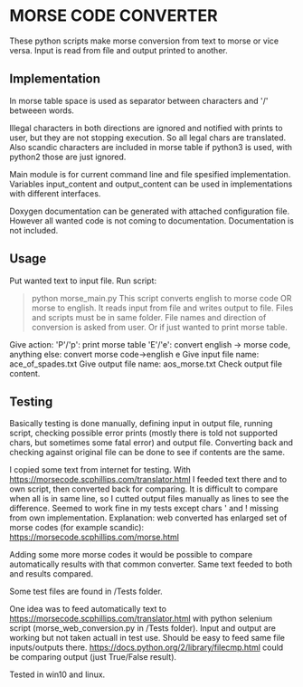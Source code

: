 # MORSE CODE CONVERTER

These python scripts make morse conversion from text to morse or vice versa. Input is read from fíle and output printed to another.

## Implementation

In morse table space is used as separator between characters and '/' betweeen words.

Illegal characters in both directions are ignored and notified with prints to user, but they are not stopping execution. So all legal chars are translated. Also scandic characters are included in morse table if python3 is used, with python2 those are just ignored.

Main module is for current command line and file spesified implementation. Variables input_content and output_content can be used in implementations with different interfaces.

Doxygen documentation can be generated with attached configuration file. However all wanted code is not coming to documentation. Documentation is not included. 

## Usage

Put wanted text to input file. Run script:
>python morse_main.py
This script converts english to morse code OR morse to english.
It reads input from file and writes output to file. Files and scripts must be in same folder.
File names and direction of conversion is asked from user. Or if just wanted to print morse table.

Give action: 'P'/'p': print morse table 
'E'/'e': convert english -> morse code,
anything else: convert morse code->english
e
Give input file name:  ace_of_spades.txt
Give output file name: aos_morse.txt
Check output file content.

## Testing

Basically testing is done manually, defining input in output file, running script, checking possible error prints (mostly there is told not supported chars, but sometimes some fatal error) and output file. Converting back and checking against original file can be done to see if contents are the same.

I copied some text from internet for testing. With https://morsecode.scphillips.com/translator.html I feeded text there and to own script, then converted back for comparing. It is difficult to compare when all is in same line, so I cutted output files manually as lines to see the difference. Seemed to work fine in my tests except chars ' and ! missing from own implementation. Explanation: web converted has enlarged set of morse codes (for example scandic):  https://morsecode.scphillips.com/morse.html

Adding some more morse codes it would be possible to compare automatically results with that common converter. Same text feeded to both and results compared.

Some test files are found in /Tests folder.

One idea was to feed automatically text to  https://morsecode.scphillips.com/translator.html with python selenium script (morse_web_conversion.py in /Tests folder). Input and output are working but not taken actuall in test use. Should be easy to feed same file inputs/outputs there. https://docs.python.org/2/library/filecmp.html could be comparing output (just True/False result).

Tested in win10 and linux.
